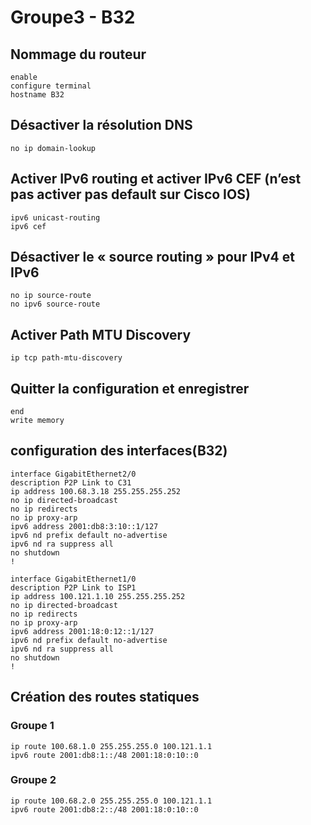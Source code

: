 # Groupe3 - B32

## Nommage du routeur
```console
enable
configure terminal
hostname B32
```

## Désactiver la résolution DNS
```console
no ip domain-lookup
```

## Activer IPv6 routing et activer IPv6 CEF (n’est pas activer pas default sur Cisco IOS) 
```console
ipv6 unicast-routing
ipv6 cef
```

## Désactiver le « source routing » pour IPv4 et IPv6 
```console
no ip source-route
no ipv6 source-route
```

## Activer Path MTU Discovery 
```console
ip tcp path-mtu-discovery
```

## Quitter la configuration et enregistrer 
```console
end
write memory
```

## configuration des interfaces(B32)
```console
interface GigabitEthernet2/0
description P2P Link to C31
ip address 100.68.3.18 255.255.255.252
no ip directed-broadcast
no ip redirects
no ip proxy-arp
ipv6 address 2001:db8:3:10::1/127
ipv6 nd prefix default no-advertise
ipv6 nd ra suppress all
no shutdown
!

interface GigabitEthernet1/0
description P2P Link to ISP1
ip address 100.121.1.10 255.255.255.252
no ip directed-broadcast
no ip redirects
no ip proxy-arp
ipv6 address 2001:18:0:12::1/127
ipv6 nd prefix default no-advertise
ipv6 nd ra suppress all
no shutdown
!
```

## Création des routes statiques
### Groupe 1
```console
ip route 100.68.1.0 255.255.255.0 100.121.1.1
ipv6 route 2001:db8:1::/48 2001:18:0:10::0
```
### Groupe 2
```console
ip route 100.68.2.0 255.255.255.0 100.121.1.1
ipv6 route 2001:db8:2::/48 2001:18:0:10::0
```